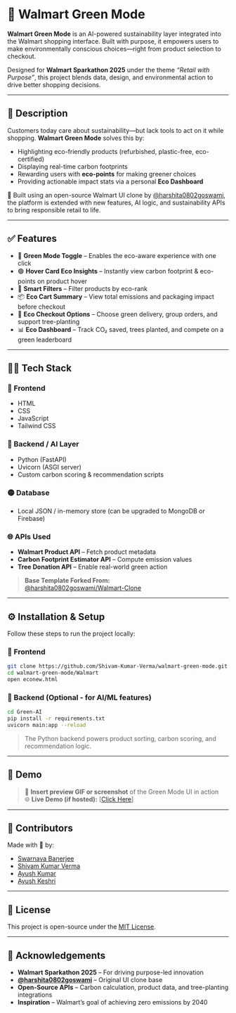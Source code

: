 
# 📌 Walmart Green Mode

**Walmart Green Mode** is an AI-powered sustainability layer integrated into the Walmart shopping interface. Built with purpose, it empowers users to make environmentally conscious choices—right from product selection to checkout.

Designed for **Walmart Sparkathon 2025** under the theme *“Retail with Purpose”*, this project blends data, design, and environmental action to drive better shopping decisions.

---

## 📝 Description

Customers today care about sustainability—but lack tools to act on it while shopping. **Walmart Green Mode** solves this by:

- Highlighting eco-friendly products (refurbished, plastic-free, eco-certified)
- Displaying real-time carbon footprints
- Rewarding users with **eco-points** for making greener choices
- Providing actionable impact stats via a personal **Eco Dashboard**

🛒 Built using an open-source Walmart UI clone by [@harshita0802goswami](https://github.com/harshita0802goswami), the platform is extended with new features, AI logic, and sustainability APIs to bring responsible retail to life.

---

## ✅ Features

- 🌿 **Green Mode Toggle** – Enables the eco-aware experience with one click  
- 🟢 **Hover Card Eco Insights** – Instantly view carbon footprint & eco-points on product hover  
- 🧠 **Smart Filters** – Filter products by eco-rank  
- 📦 **Eco Cart Summary** – View total emissions and packaging impact before checkout  
- 🚚 **Eco Checkout Options** – Choose green delivery, group orders, and support tree-planting  
- 📊 **Eco Dashboard** – Track CO₂ saved, trees planted, and compete on a green leaderboard  

---

## 🧑‍💻 Tech Stack

### 🔷 Frontend
- HTML  
- CSS  
- JavaScript  
- Tailwind CSS  

### 🔶 Backend / AI Layer
- Python (FastAPI)  
- Uvicorn (ASGI server)  
- Custom carbon scoring & recommendation scripts  

### 🟡 Database
- Local JSON / in-memory store (can be upgraded to MongoDB or Firebase)  

### 🌐 APIs Used
- **Walmart Product API** – Fetch product metadata  
- **Carbon Footprint Estimator API** – Compute emission values  
- **Tree Donation API** – Enable real-world green action  

> **Base Template Forked From:**  
> [@harshita0802goswami/Walmart-Clone](https://github.com/harshita0802goswami/Walmart-Clone)

---

## ⚙️ Installation & Setup

Follow these steps to run the project locally:

### 🚀 Frontend
```bash
git clone https://github.com/Shivam-Kumar-Verma/walmart-green-mode.git
cd walmart-green-mode/Walmart
open econew.html
```

### 🧠 Backend (Optional - for AI/ML features)
```bash
cd Green-AI
pip install -r requirements.txt
uvicorn main:app --reload
```

> The Python backend powers product sorting, carbon scoring, and recommendation logic.

---

## 📸 Demo

> 🎥 **Insert preview GIF or screenshot** of the Green Mode UI in action  
> 🌐 **Live Demo (if hosted):** [[Click Here](https://youtu.be/FF7CQJiA38Q?si=G4Eh4laS7rLjMdxG)]  

---

## 👥 Contributors

Made with 💚 by:  
- [Swarnava Banerjee](https://github.com/Swar-16)
- [Shivam Kumar Verma](https://github.com/Shivam-Kumar-Verma)  
- [Ayush Kumar](https://github.com/kumarayush0104)
- [Ayush Keshri](https://github.com/AyushKeshri4) 

---

## 📄 License

This project is open-source under the [MIT License](LICENSE).

---

## 🙏 Acknowledgements

- **Walmart Sparkathon 2025** – For driving purpose-led innovation  
- **[@harshita0802goswami](https://github.com/harshita0802goswami)** – Original UI clone base  
- **Open-Source APIs** – Carbon calculation, product data, and tree-planting integrations  
- **Inspiration** – Walmart’s goal of achieving zero emissions by 2040  
